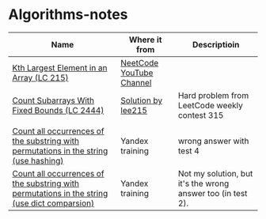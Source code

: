 # Algorithms-notes

|Name|Where it from|Descriptioin|
|-|-|-|
|[Kth Largest Element in an Array (LC 215)](https://github.com/evgen8323/Algorithms-notes/blob/main/kth_largest.py)|[NeetCode YouTube Channel](https://www.youtube.com/watch?v=XEmy13g1Qxc)||
|[Count Subarrays With Fixed Bounds (LC 2444)](https://github.com/evgen8323/Algorithms-notes/blob/main/count_subarrays.py)|[Solution by lee215](https://leetcode.com/problems/count-subarrays-with-fixed-bounds/solutions/2708099/java-c-python-sliding-window-with-explanation/?languageTags=python)|Hard problem from LeetCode weekly contest 315|
||||
|[Count all occurrences of the substring with permutations in the string (use hashing)](https://github.com/evgen8323/Algorithms-notes/blob/main/ss_in_s_primes.py)|Yandex training|wrong answer with test 4|
|[Count all occurrences of the substring with permutations in the string (use dict comparsion)](https://github.com/evgen8323/Algorithms-notes/blob/main/ss_in_s_dicts.py)|Yandex training|Not my solution, but it's the wrong answer too (in test 2).|
